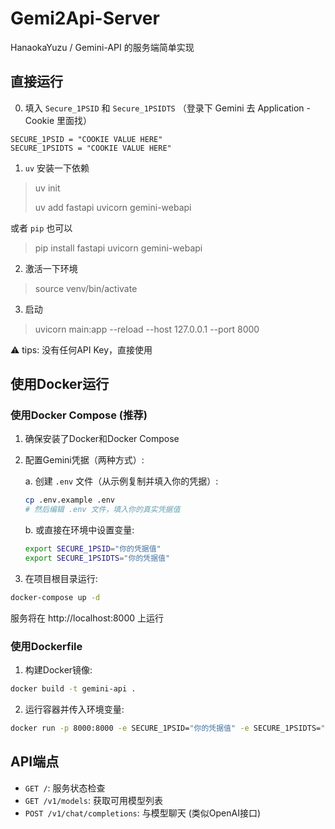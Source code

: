 # Gemi2Api-Server
HanaokaYuzu / Gemini-API 的服务端简单实现

## 直接运行

0. 填入 `Secure_1PSID` 和 `Secure_1PSIDTS`  （登录下 Gemini 去 Application - Cookie 里面找）
```properties
SECURE_1PSID = "COOKIE VALUE HERE"
SECURE_1PSIDTS = "COOKIE VALUE HERE"
```
1. `uv` 安装一下依赖
> uv init
> 
> uv add fastapi uvicorn gemini-webapi

或者 `pip` 也可以

> pip install fastapi uvicorn gemini-webapi

2. 激活一下环境
> source venv/bin/activate

3. 启动
> uvicorn main:app --reload --host 127.0.0.1 --port 8000

⚠️ tips: 没有任何API Key，直接使用

## 使用Docker运行

### 使用Docker Compose (推荐)

1. 确保安装了Docker和Docker Compose
2. 配置Gemini凭据（两种方式）:

   a. 创建 `.env` 文件（从示例复制并填入你的凭据）:
   ```bash
   cp .env.example .env
   # 然后编辑 .env 文件，填入你的真实凭据值
   ```
   
   b. 或直接在环境中设置变量:
   ```bash
   export SECURE_1PSID="你的凭据值"
   export SECURE_1PSIDTS="你的凭据值"
   ```

3. 在项目根目录运行:
```bash
docker-compose up -d
```

服务将在 http://localhost:8000 上运行

### 使用Dockerfile

1. 构建Docker镜像:
```bash
docker build -t gemini-api .
```

2. 运行容器并传入环境变量:
```bash
docker run -p 8000:8000 -e SECURE_1PSID="你的凭据值" -e SECURE_1PSIDTS="你的凭据值" gemini-api
```

## API端点

- `GET /`: 服务状态检查
- `GET /v1/models`: 获取可用模型列表
- `POST /v1/chat/completions`: 与模型聊天 (类似OpenAI接口)